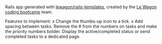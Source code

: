 Rails app generated with [lewagon/rails-templates](https://github.com/lewagon/rails-templates), created by the [Le Wagon coding bootcamp](https://www.lewagon.com) team.

Features to Implement:
x Change the thumbs-up icon to a tick.
x Add spacing between tasks.
Remove the # from the numbers on tasks and make the priority numbers bolder.
Display the active/completed status or send completed tasks to a dedicated page.
